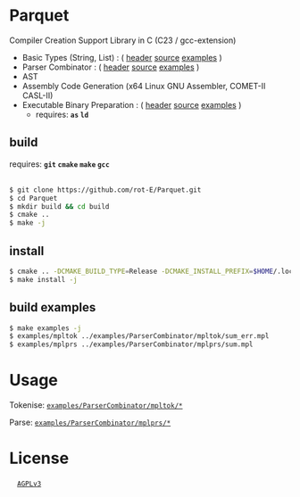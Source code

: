 # Parquet
Compiler Creation Support Library in C (C23 / gcc-extension)
- Basic Types (String, List) : ( [header](https://github.com/rot-E/Parquet/tree/main/include/Parquet/Base/) [source](https://github.com/rot-E/Parquet/tree/main/lib/Parquet/Base/) [examples](https://github.com/rot-E/Parquet/tree/main/examples/Base/) )
- Parser Combinator : ( [header](https://github.com/rot-E/Parquet/tree/main/include/Parquet/ParserCombinator/) [source](https://github.com/rot-E/Parquet/tree/main/lib/Parquet/ParserCombinator/)  [examples](https://github.com/rot-E/Parquet/tree/main/examples/ParserCombinator/) )
- AST
- Assembly Code Generation (x64 Linux GNU Assembler, COMET-II CASL-II)
- Executable Binary Preparation : ( [header](https://github.com/rot-E/Parquet/tree/main/include/Parquet/ExecBinaryPreparer.h) [source](https://github.com/rot-E/Parquet/tree/main/lib/Parquet/ExecBinaryPreparer.c)  [examples](https://github.com/rot-E/Parquet/tree/main/examples/ExecBinaryPreparer/) )
  - requires: **`as` `ld`**

## build
requires: **`git` `cmake` `make` `gcc`**
<br><br>

```sh
$ git clone https://github.com/rot-E/Parquet.git
$ cd Parquet
$ mkdir build && cd build
$ cmake ..
$ make -j
```

## install
```sh
$ cmake .. -DCMAKE_BUILD_TYPE=Release -DCMAKE_INSTALL_PREFIX=$HOME/.local
$ make install -j
```

## build examples
```sh
$ make examples -j
$ examples/mpltok ../examples/ParserCombinator/mpltok/sum_err.mpl
$ examples/mplprs ../examples/ParserCombinator/mplprs/sum.mpl
```

# Usage
Tokenise: [`examples/ParserCombinator/mpltok/*`](https://github.com/rot-E/Parquet/tree/main/examples/ParserCombinator/mpltok)

Parse: [`examples/ParserCombinator/mplprs/*`](https://github.com/rot-E/Parquet/tree/main/examples/ParserCombinator/mplprs)

# License
&emsp;[`AGPLv3`](https://www.gnu.org/licenses/agpl-3.0.html)
